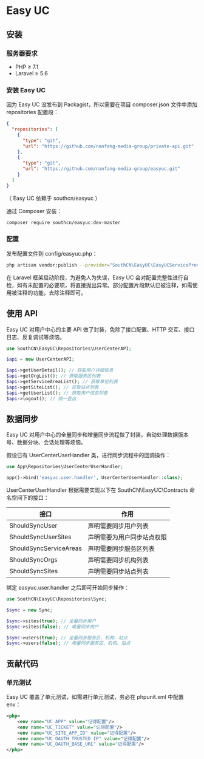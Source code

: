 # Easy UC

## 安装

### 服务器要求

- PHP ≥ 7.1
- Laravel ≥ 5.6



### 安装 Easy UC

因为 Easy UC 没发布到 Packagist，所以需要在项目 composer.json 文件中添加 repositories 配置段：

```json
{
  "repositories": [
    {
      "type": "git",
      "url": "https://github.com/nanfang-media-group/private-api.git"
    },
    {
      "type": "git",
      "url": "https://github.com/nanfang-media-group/easyuc.git"
    }
  ]
}
```

（ Easy UC 依赖于 southcn/easyuc ）

通过 Composer 安装：

```bash
composer require southcn/easyuc:dev-master
```



### 配置

发布配置文件到 config/easyuc.php：

```bash
php artisan vendor:publish --provider="SouthCN\EasyUC\EasyUCServiceProvider"
```

在 Laravel 框架启动阶段，为避免人为失误，Easy UC 会对配置完整性进行自检，如有未配置的必要项，将直接抛出异常。部分配置片段默认已被注释，如需使用被注释的功能，去除注释即可。



## 使用 API

Easy UC 对用户中心的主要 API 做了封装，免除了接口配置、HTTP 交互、接口日志、反复调试等烦恼。

```php
use SouthCN\EasyUC\Repositories\UserCenterAPI;

$api = new UserCenterAPI;

$api->getUserDetail(); // 获取用户详细信息
$api->getOrgList(); // 获取服务区列表
$api->getServiceAreaList(); // 获取单位列表
$api->getSiteList(); // 获取站点列表
$api->getUserList(); // 获取用户信息列表
$api->logout(); // 统一登出
```



## 数据同步

Easy UC 对用户中心的全量同步和增量同步流程做了封装，自动处理数据版本号、数据分块、会话处理等烦恼。

假设已有 UserCenterUserHandler 类，进行同步流程中的回调操作：

```php
use App\Repositories\UserCenterUserHandler;

app()->bind('easyuc.user.handler', UserCenterUserHandler::class);
```

UserCenterUserHandler 根据需要实现以下在 SouthCN\EasyUC\Contracts 命名空间下的接口：

| 接口 | 作用 |
| ---- | ---- |
| ShouldSyncUser     | 声明需要同步用户列表 |
| ShouldSyncUserSites     |   声明需要为用户同步站点权限   |
| ShouldSyncServiceAreas     |   声明需要同步服务区列表   |
| ShouldSyncOrgs     |   声明需要同步机构列表   |
| ShouldSyncSites     |   声明需要同步站点列表   |

绑定 easyuc.user.handler 之后即可开始同步操作：

```php
use SouthCN\EasyUC\Repositories\Sync;

$sync = new Sync;

$sync->sites(true); // 全量同步用户
$sync->sites(false); // 增量同步用户

$sync->users(true); // 全量同步服务区、机构、站点
$sync->users(false); // 增量同步服务区、机构、站点
```



## 贡献代码

### 单元测试

Easy UC 覆盖了单元测试，如需进行单元测试，务必在 phpunit.xml 中配置 env：

```xml
<php>
    <env name="UC_APP" value="记得配置"/>
    <env name="UC_TICKET" value="记得配置"/>
    <env name="UC_SITE_APP_ID" value="记得配置"/>
    <env name="UC_OAUTH_TRUSTED_IP" value="记得配置"/>
    <env name="UC_OAUTH_BASE_URL" value="记得配置"/>
</php>
```

